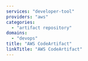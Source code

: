 ```yaml
---
services: "developer-tool"
providers: "aws"
categories:
  - "artifact repository"
domains:
  - "devops"
title: "AWS CodeArtifact"
linkTitle: "AWS CodeArtifact"
---
```

